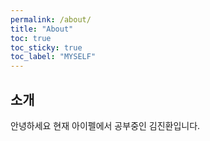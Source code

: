 ```yaml
---
permalink: /about/
title: "About"
toc: true
toc_sticky: true
toc_label: "MYSELF"
---
```


## 소개
안녕하세요 현재 아이펠에서 공부중인 김진환입니다. 
